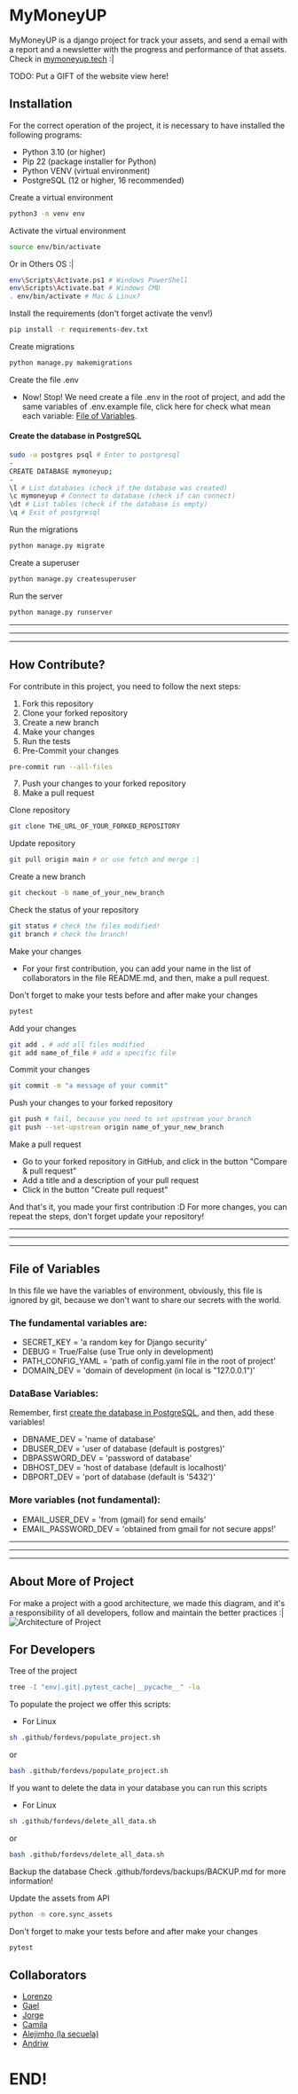 # MyMoneyUP
MyMoneyUP is a django project for track your assets, and send a
email with a report and a newsletter with the progress and performance of 
that assets. Check in [mymoneyup.tech](https://mymoneyup.tech) :|

TODO: Put a GIFT of the website view here!

## Installation
For the correct operation of the project, it is necessary to have installed the following programs:
+ Python 3.10 (or higher)
+ Pip 22 (package installer for Python)
+ Python VENV (virtual environment)
+ PostgreSQL (12 or higher, 16 recommended)

Create a virtual environment
```bash
python3 -m venv env
```

Activate the virtual environment
```bash
source env/bin/activate
```
Or in Others OS :| 
```bash
env\Scripts\Activate.ps1 # Windows PowerShell
env\Scripts\Activate.bat # Windows CMD
. env/bin/activate # Mac & Linux?
```

Install the requirements (don't forget activate the venv!)
```bash
pip install -r requirements-dev.txt
```

Create migrations
```bash
python manage.py makemigrations
```

Create the file .env

+ Now! Stop! We need create a file .env in the root of project, and add the 
same variables of .env.example file, click here for check what mean each 
variable: [File of Variables](#file-of-variables).

#### Create the database in PostgreSQL
```bash
sudo -u postgres psql # Enter to postgresql
-
CREATE DATABASE mymoneyup;
-
\l # List databases (check if the database was created)
\c mymoneyup # Connect to database (check if can connect)
\dt # List tables (check if the database is empty)
\q # Exit of postgresql
```

Run the migrations
```bash
python manage.py migrate
```

Create a superuser
```bash
python manage.py createsuperuser
```

Run the server
```bash
python manage.py runserver
```

---
---
---

## How Contribute?
For contribute in this project, you need to follow the next steps:

1. Fork this repository
2. Clone your forked repository
3. Create a new branch
4. Make your changes
5. Run the tests
6. Pre-Commit your changes
```bash
pre-commit run --all-files
```
7. Push your changes to your forked repository
8. Make a pull request

Clone repository
```bash
git clone THE_URL_OF_YOUR_FORKED_REPOSITORY
```
Update repository
```bash
git pull origin main # or use fetch and merge :|
```
Create a new branch
```bash
git checkout -b name_of_your_new_branch
```
Check the status of your repository
```bash
git status # check the files modified!
git branch # check the branch!
```

Make your changes
+ For your first contribution, you can add your name in the list of collaborators
in the file README.md, and then, make a pull request.

Don't forget to make your tests before and after make your changes
```bash
pytest
```

Add your changes
```bash
git add . # add all files modified
git add name_of_file # add a specific file
```
Commit your changes
```bash
git commit -m "a message of your commit"
```
Push your changes to your forked repository
```bash
git push # fail, because you need to set upstream your branch
git push --set-upstream origin name_of_your_new_branch
```

Make a pull request
+ Go to your forked repository in GitHub, and click in the button "Compare & pull request"
+ Add a title and a description of your pull request
+ Click in the button "Create pull request"

And that's it, you made your first contribution :D
For more changes, you can repeat the steps, don't forget update your repository!

---
---
---

## File of Variables
In this file we have the variables of environment, obviously, this file is
ignored by git, because we don't want to share our secrets with the world.

### The fundamental variables are:
+ SECRET_KEY = 'a random key for Django security'
+ DEBUG = True/False (use True only in development)
+ PATH_CONFIG_YAML = 'path of config.yaml file in the root of project'
+ DOMAIN_DEV = 'domain of development (in local is "127.0.0.1")'

### DataBase Variables:
Remember, first [create the database in PostgreSQL](#create-the-database-in-postgresql), and then, add these variables!
+ DBNAME_DEV = 'name of database'
+ DBUSER_DEV = 'user of database (default is postgres)'
+ DBPASSWORD_DEV = 'password of database'
+ DBHOST_DEV = 'host of database (default is localhost)'
+ DBPORT_DEV = 'port of database (default is '5432')'

### More variables (not fundamental):
+ EMAIL_USER_DEV = 'from (gmail) for send emails'
+ EMAIL_PASSWORD_DEV = 'obtained from gmail for not secure apps!'

---
---
---

## About More of Project
For make a project with a good architecture, we made this diagram, and it's 
a responsibility of all developers, follow and maintain the better practices :|
![Architecture of Project](.github/fordevs/imgs/our-website-architecture.png)

## For Developers
Tree of the project
```bash
tree -I "env|.git|.pytest_cache|__pycache__" -la
```

To populate the project we offer this scripts:
+ For Linux
```bash
sh .github/fordevs/populate_project.sh 
```
or
```bash
bash .github/fordevs/populate_project.sh 
```

If you want to delete the data in your database you can run this scripts
+ For Linux
```bash
sh .github/fordevs/delete_all_data.sh 
```
or
```bash
bash .github/fordevs/delete_all_data.sh 
```

Backup the database
Check .github/fordevs/backups/BACKUP.md for more information!

Update the assets from API
```bash
python -m core.sync_assets
```

Don't forget to make your tests before and after make your changes
```bash
pytest
```

## Collaborators
- [Lorenzo](https://github.com/LorenzoFerreyra)
- [Gael](https://github.com/esgaelramos)
- [Jorge](https://github.com/JorgeGarcia-Dev)
- [Camila](https://github.com/CamilaPua)
- [Alejimho (la secuela)](https://github.com/alejimhouwu)
- [Andriw](https://github.com/AndriwRC)

# END!